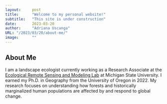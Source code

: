 ```yaml
---
layout:     post 
title:      "Welcome to my personal website!"
subtitle:   "This site is under construction"
date:       2023-03-20
author:     "Adriana Uscanga"
URL: "/2023/03/20/about-me/"
image:      ""
---
```


## About Me

I am a landscape ecologist currently working as a Research Associate at the [Ecological Remote Sensing and Modeling Lab](https://www.ersamlab.com/) at Michigan State University. I earned my Ph.D. in Geography from the University of Oregon in 2022.
My research focuses on understanding how forests and historically marginalized human populations are affected by and respond to global change. 
